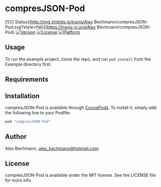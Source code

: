 # compresJSON-Pod

[![CI Status](http://img.shields.io/travis/Alex Bechmann/compresJSON-Pod.svg?style=flat)](https://travis-ci.org/Alex Bechmann/compresJSON-Pod)
[![Version](https://img.shields.io/cocoapods/v/compresJSON-Pod.svg?style=flat)](http://cocoapods.org/pods/compresJSON-Pod)
[![License](https://img.shields.io/cocoapods/l/compresJSON-Pod.svg?style=flat)](http://cocoapods.org/pods/compresJSON-Pod)
[![Platform](https://img.shields.io/cocoapods/p/compresJSON-Pod.svg?style=flat)](http://cocoapods.org/pods/compresJSON-Pod)

## Usage

To run the example project, clone the repo, and run `pod install` from the Example directory first.

## Requirements

## Installation

compresJSON-Pod is available through [CocoaPods](http://cocoapods.org). To install
it, simply add the following line to your Podfile:

```ruby
pod "compresJSON-Pod"
```

## Author

Alex Bechmann, alex_bechmann@hotmail.com

## License

compresJSON-Pod is available under the MIT license. See the LICENSE file for more info.
